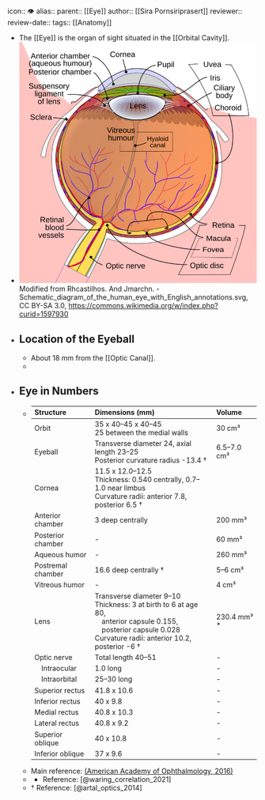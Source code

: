 icon:: 👁️
alias::
parent:: [[Eye]] 
author:: [[Sira Pornsiriprasert]] 
reviewer::
review-date::
tags:: [[Anatomy]]

- The [[Eye]] is the organ of sight situated in the [[Orbital Cavity]].
- ![Schematic_diagram_of_the_human_eye_en.svg](../assets/Schematic_diagram_of_the_human_eye_en_1749557128681_0.svg)
  Modified from Rhcastilhos. And Jmarchn. - Schematic_diagram_of_the_human_eye_with_English_annotations.svg, CC BY-SA 3.0, https://commons.wikimedia.org/w/index.php?curid=1597930
- ## Location of the Eyeball
	- About 18 mm from the [[Optic Canal]].
	-
- ## Eye in Numbers
	- | **Structure**         | **Dimensions (mm)**                                                                                              | **Volume**                     |
	  |-----------------------|------------------------------------------------------------------------------------------------------------------|--------------------------------|
	  | Orbit                 | 35 x 40–45 x 40–45<br>25 between the medial walls                                                                 | 30 cm³                         |
	  | Eyeball               | Transverse diameter 24, axial length 23–25<br>Posterior curvature radius -13.4 †                                  | 6.5–7.0 cm³                    |
	  | Cornea                | 11.5 x 12.0–12.5<br>Thickness: 0.540 centrally, 0.7–1.0 near limbus<br>Curvature radii: anterior 7.8, posterior 6.5 † |                                |
	  | Anterior chamber      | 3 deep centrally                                                                                                 | 200 mm³                        |
	  | Posterior chamber     | -                                                                                                                | 60 mm³                         |
	  | Aqueous humor         | -                                                                                                                | 260 mm³                        |
	  | Postremal chamber     | 16.6 deep centrally †                                                                                            | 5–6 cm³                        |
	  | Vitreous humor        | -                                                                                                                | 4 cm³                          |
	  | Lens                  | Transverse diameter 9–10<br>Thickness: 3 at birth to 6 at age 80,<br>&emsp;anterior capsule 0.155,<br>&emsp;posterior capsule 0.028<br>Curvature radii: anterior 10.2, posterior -6 † | 230.4 mm³ *                    |
	  | Optic nerve           | Total length 40–51                                                                                               | -                              |
	  | &emsp;Intraocular     | 1.0 long                                                                                                          | -                              |
	  | &emsp;Intraorbital    | 25–30 long                                                                                                       | -                              |
	  | Superior rectus       | 41.8 x 10.6                                                                                                      | -                              |
	  | Inferior rectus       | 40 x 9.8                                                                                                         | -                              |
	  | Medial rectus         | 40.8 x 10.3                                                                                                      | -                              |
	  | Lateral rectus        | 40.8 x 9.2                                                                                                       | -                              |
	  | Superior oblique      | 40 x 10.8                                                                                                        | -                              |
	  | Inferior oblique      | 37 x 9.6                                                                                                         | -                              |
	- Main reference: [(American Academy of Ophthalmology, 2016)]([[References/americanacademyofophthalmologyFundamentalsPrinciplesOphthalmology2016]])
	- * Reference: [@waring_correlation_2021]
	- † Reference: [@artal_optics_2014]